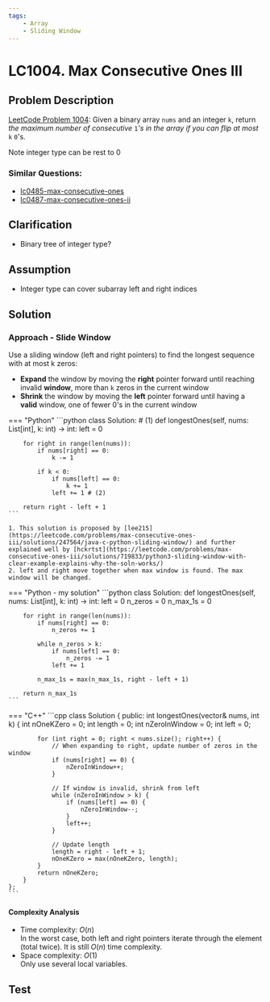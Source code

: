 ```yaml
---
tags:
    - Array
    - Sliding Window
---
```


# LC1004. Max Consecutive Ones III
## Problem Description
[LeetCode Problem 1004](https://leetcode.com/problems/max-consecutive-ones-iii/solution/): Given a binary array `nums` and an integer `k`, return _the maximum number of consecutive_ `1`_'s in the array if you can flip at most_ `k` `0`'s.

Note integer type can be rest to 0

### Similar Questions:
- [lc0485-max-consecutive-ones](../lc0400-0499/lc0485-max-consecutive-ones.md)
- [lc0487-max-consecutive-ones-ii](../lc0400-0499/lc0487-max-consecutive-ones-ii.md)

## Clarification
- Binary tree of integer type?

## Assumption
- Integer type can cover subarray left and right indices

## Solution
### Approach - Slide Window
Use a sliding window (left and right pointers) to find the longest sequence with at most k zeros:
- **Expand** the window by moving the **right** pointer forward until reaching invalid **window**, more than `k` zeros in the current window
- **Shrink** the window by moving the **left** pointer forward until having a **valid** window, one of fewer 0's in the current window

=== "Python"
    ```python
    class Solution: # (1)
    def longestOnes(self, nums: List[int], k: int) -> int:
        left = 0

        for right in range(len(nums)):
            if nums[right] == 0:
                k -= 1

            if k < 0:
                if nums[left] == 0:
                    k += 1
                left += 1 # (2)

        return right - left + 1
    ```

    1. This solution is proposed by [lee215](https://leetcode.com/problems/max-consecutive-ones-iii/solutions/247564/java-c-python-sliding-window/) and further explained well by [hckrtst](https://leetcode.com/problems/max-consecutive-ones-iii/solutions/719833/python3-sliding-window-with-clear-example-explains-why-the-soln-works/)
    2. left and right move together when max window is found. The max window will be changed.

=== "Python - my solution"
    ```python
    class Solution:
    def longestOnes(self, nums: List[int], k: int) -> int:
        left = 0
        n_zeros = 0
        n_max_1s = 0

        for right in range(len(nums)):
            if nums[right] == 0:
                n_zeros += 1

            while n_zeros > k:
                if nums[left] == 0:
                    n_zeros -= 1
                left += 1

            n_max_1s = max(n_max_1s, right - left + 1)

        return n_max_1s
    ```

=== "C++"
    ```cpp
    class Solution {
    public:
        int longestOnes(vector<int>& nums, int k) {
            int nOneKZero = 0;
            int length = 0;
            int nZeroInWindow = 0;
            int left = 0;

            for (int right = 0; right < nums.size(); right++) {
                // When expanding to right, update number of zeros in the window
                if (nums[right] == 0) {
                    nZeroInWindow++;
                }

                // If window is invalid, shrink from left
                while (nZeroInWindow > k) {
                    if (nums[left] == 0) {
                        nZeroInWindow--;
                    }
                    left++;
                }

                // Update length
                length = right - left + 1;
                nOneKZero = max(nOneKZero, length);
            }
            return nOneKZero;
        }
    };
    ```

#### Complexity Analysis
* Time complexity: $O(n)$  
	In the worst case, both left and right pointers iterate through the element (total twice). It is still $O(n)$ time complexity.
* Space complexity: $O(1)$  
	Only use several local variables.

## Test
